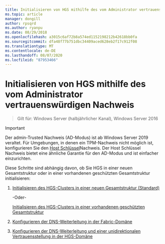 ```yaml
---
title: Initialisieren von HGS mithilfe des vom Administrator vertrauenswürdigen Nachweis
ms.topic: article
manager: dongill
author: rpsqrd
ms.author: ryanpu
ms.date: 08/29/2018
ms.openlocfilehash: a3015c6af72b8a574ed1152198212b42618bb0fa
ms.sourcegitcommit: dfa48f77b751dbc34409aced628eb2f17c912f08
ms.translationtype: MT
ms.contentlocale: de-DE
ms.lasthandoff: 08/07/2020
ms.locfileid: "87953466"
---
```

# <a name="initialize-hgs-using-admin-trusted-attestation"></a>Initialisieren von HGS mithilfe des vom Administrator vertrauenswürdigen Nachweis

>Gilt für: Windows Server (halbjährlicher Kanal), Windows Server 2016

>[!IMPORTANT]
>Der admin-Trusted Nachweis (AD-Modus) ist ab Windows Server 2019 veraltet. Für Umgebungen, in denen ein TPM-Nachweis nicht möglich ist, konfigurieren Sie den [Host Schlüssel](guarded-fabric-initialize-hgs-key-mode.md)Nachweis. Der Host Schlüssel Nachweis bietet eine ähnliche Garantie für den AD-Modus und ist einfacher einzurichten.


Diese Schritte sind abhängig davon, ob Sie HGS in einer neuen Gesamtstruktur oder in einer vorhandenen geschützten Gesamtstruktur initialisieren:

1. [Initialisieren des HGS-Clusters in einer neuen Gesamtstruktur (Standard)](guarded-fabric-initialize-hgs-ad-mode-default.md)

   -Oder-

   [Initialisieren des HGS-Clusters in einer vorhandenen geschützten Gesamtstruktur](guarded-fabric-initialize-hgs-ad-mode-bastion.md)

2. [Konfigurieren der DNS-Weiterleitung in der Fabric-Domäne](guarded-fabric-configuring-fabric-dns.md)

3. [Konfigurieren der DNS-Weiterleitung und einer unidirektionalen Vertrauensstellung in der HGS-Domäne](guarded-fabric-configure-dns-forwarding-and-trust.md)



